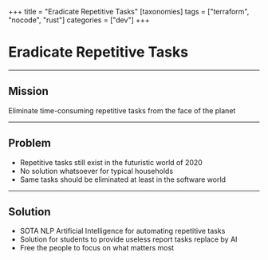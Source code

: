 +++
title = "Eradicate Repetitive Tasks"
[taxonomies]
tags = ["terraform", "nocode", "rust"]
categories = ["dev"]
+++

# Eradicate Repetitive Tasks

---

## Mission

Eliminate time-consuming repetitive tasks from the face of the planet

---

## Problem

- Repetitive tasks still exist in the futuristic world of 2020
- No solution whatsoever for typical households
- Same tasks should be eliminated at least in the software world

---

## Solution

- SOTA NLP Artificial Intelligence for automating repetitive tasks
- Solution for students to provide useless report tasks replace by AI
- Free the people to focus on what matters most
